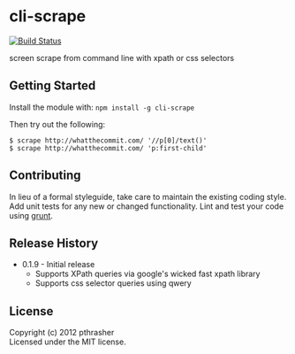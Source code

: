# cli-scrape
[![Build Status](https://travis-ci.org/pthrasher/cli-scrape.png)](https://travis-ci.org/pthrasher/cli-scrape)

screen scrape from command line with xpath or css selectors

## Getting Started
Install the module with: `npm install -g cli-scrape`

Then try out the following:
```
$ scrape http://whatthecommit.com/ '//p[0]/text()'
$ scrape http://whatthecommit.com/ 'p:first-child'
```

## Contributing
In lieu of a formal styleguide, take care to maintain the existing coding style. Add unit tests for any new or changed functionality. Lint and test your code using [grunt](https://github.com/gruntjs/grunt).

## Release History
* 0.1.9 - Initial release
  * Supports XPath queries via google's wicked fast xpath library
  * Supports css selector queries using qwery

## License
Copyright (c) 2012 pthrasher  
Licensed under the MIT license.

